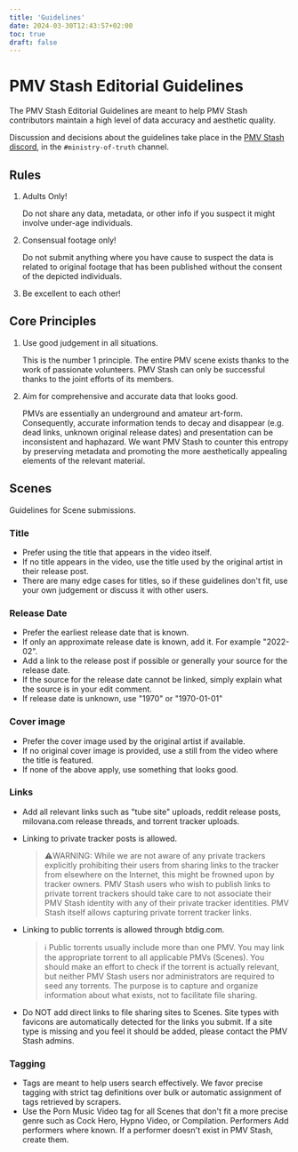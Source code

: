 ```yaml
---
title: 'Guidelines'
date: 2024-03-30T12:43:57+02:00
toc: true
draft: false
---
```


# PMV Stash Editorial Guidelines
The PMV Stash Editorial Guidelines are meant to help PMV Stash contributors maintain a high level of data accuracy and aesthetic quality.

Discussion and decisions about the guidelines take place in the [PMV Stash discord](https://discord.gg/GQbeYVBYQ4), in the `#ministry-of-truth` channel.

## Rules

1. Adults Only!

    Do not share any data, metadata, or other info if you suspect it might involve under-age individuals.

1. Consensual footage only!

    Do not submit anything where you have cause to suspect the data is related to original footage that has been published without the consent of the depicted individuals.

1. Be excellent to each other!

## Core Principles

1. Use good judgement in all situations.

    This is the number 1 principle. The entire PMV scene exists thanks to the work of passionate volunteers. PMV Stash can only be successful thanks to the joint efforts of its members.

2. Aim for comprehensive and accurate data that looks good.

    PMVs are essentially an underground and amateur art-form. Consequently, accurate information tends to decay and disappear (e.g. dead links, unknown original release dates) and presentation can be inconsistent and haphazard. We want PMV Stash to counter this entropy by preserving metadata and promoting the more aesthetically appealing elements of the relevant material.

## Scenes

Guidelines for Scene submissions.

### Title
* Prefer using the title that appears in the video itself.
* If no title appears in the video, use the title used by the original artist in their release post.
* There are many edge cases for titles, so if these guidelines don't fit, use your own judgement or discuss it with other users.
### Release Date
* Prefer the earliest release date that is known.
* If only an approximate release date is known, add it. For example "2022-02".
* Add a link to the release post if possible or generally your source for the release date.
* If the source for the release date cannot be linked, simply explain what the source is in your edit comment.
* If release date is unknown, use "1970" or "1970-01-01"
### Cover image
* Prefer the cover image used by the original artist if available.
* If no original cover image is provided, use a still from the video where the title is featured.
* If none of the above apply, use something that looks good.
### Links
* Add all relevant links such as "tube site" uploads, reddit release posts, milovana.com release threads, and torrent tracker uploads.
* Linking to private tracker posts is allowed.

    >⚠️WARNING: While we are not aware of any private trackers explicitly prohibiting their users from sharing links to the tracker from elsewhere on the Internet, this might be frowned upon by tracker owners. PMV Stash users who wish to publish links to private torrent trackers should take care to not associate their PMV Stash identity with any of their private tracker identities. PMV Stash itself allows capturing private torrent tracker links.

* Linking to public torrents is allowed through btdig.com.
    >ℹ️ Public torrents usually include more than one PMV. You may link the appropriate torrent to all applicable PMVs (Scenes). You should make an effort to check if the torrent is actually relevant, but neither PMV Stash users nor administrators are required to seed any torrents. The purpose is to capture and organize information about what exists, not to facilitate file sharing.

* Do NOT add direct links to file sharing sites to Scenes.
Site types with favicons are automatically detected for the links you submit. If a site type is missing and you feel it should be added, please contact the PMV Stash admins.

### Tagging
* Tags are meant to help users search effectively. We favor precise tagging with strict tag definitions over bulk or automatic assignment of tags retrieved by scrapers.
* Use the Porn Music Video tag for all Scenes that don't fit a more precise genre such as Cock Hero, Hypno Video, or Compilation.
Performers
Add performers where known.
If a performer doesn't exist in PMV Stash, create them.
